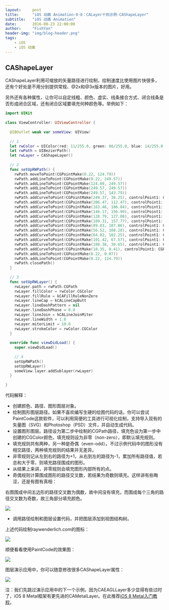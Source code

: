 ```yaml
---
layout:     post
title:      "iOS 动画 Animation-0-8：CALayer十则示例-CAShapeLayer"
subtitle:   "iOS 动画 Animation"
date:       2016-08-23 22:00:00
author:     "FishYan"
header-img: "img/blog-header.png"
tags:
    - iOS
    - iOS 动画
---
```


## CAShapeLayer

CAShapeLayer利用可缩放的矢量路径进行绘制，绘制速度比使用图片快很多，还有个好处是不用分别提供常规、@2x和@3x版本的图片，好用。

另外还有各种属性，让你可以自定线粗、颜色、虚实、线条接合方式、闭合线条是否形成闭合区域，还有闭合区域要填充何种颜色等。举例如下：


```swift
import UIKit
  
class ViewController: UIViewController {
  
  @IBOutlet weak var someView: UIView!
  
  // 1
  let rwColor = UIColor(red: 11/255.0, green: 86/255.0, blue: 14/255.0, alpha: 1.0)
  let rwPath = UIBezierPath()
  let rwLayer = CAShapeLayer()
  
  // 2
  func setUpRWPath() {
    rwPath.moveToPoint(CGPointMake(0.22, 124.79))
    rwPath.addLineToPoint(CGPointMake(0.22, 249.57))
    rwPath.addLineToPoint(CGPointMake(124.89, 249.57))
    rwPath.addLineToPoint(CGPointMake(249.57, 249.57))
    rwPath.addLineToPoint(CGPointMake(249.57, 143.79))
    rwPath.addCurveToPoint(CGPointMake(249.37, 38.25), controlPoint1: CGPointMake(249.57, 85.64), controlPoint2: CGPointMake(249.47, 38.15))
    rwPath.addCurveToPoint(CGPointMake(206.47, 112.47), controlPoint1: CGPointMake(249.27, 38.35), controlPoint2: CGPointMake(229.94, 71.76))
    rwPath.addCurveToPoint(CGPointMake(163.46, 186.84), controlPoint1: CGPointMake(182.99, 153.19), controlPoint2: CGPointMake(163.61, 186.65))
    rwPath.addCurveToPoint(CGPointMake(146.17, 156.99), controlPoint1: CGPointMake(163.27, 187.03), controlPoint2: CGPointMake(155.48, 173.59))
    rwPath.addCurveToPoint(CGPointMake(128.79, 127.08), controlPoint1: CGPointMake(136.82, 140.43), controlPoint2: CGPointMake(129.03, 126.94))
    rwPath.addCurveToPoint(CGPointMake(109.31, 157.77), controlPoint1: CGPointMake(128.59, 127.18), controlPoint2: CGPointMake(119.83, 141.01))
    rwPath.addCurveToPoint(CGPointMake(89.83, 187.86), controlPoint1: CGPointMake(98.79, 174.52), controlPoint2: CGPointMake(90.02, 188.06))
    rwPath.addCurveToPoint(CGPointMake(56.52, 108.28), controlPoint1: CGPointMake(89.24, 187.23), controlPoint2: CGPointMake(56.56, 109.11))
    rwPath.addCurveToPoint(CGPointMake(64.02, 102.25), controlPoint1: CGPointMake(56.47, 107.75), controlPoint2: CGPointMake(59.24, 105.56))
    rwPath.addCurveToPoint(CGPointMake(101.42, 67.57), controlPoint1: CGPointMake(81.99, 89.78), controlPoint2: CGPointMake(93.92, 78.72))
    rwPath.addCurveToPoint(CGPointMake(108.38, 30.65), controlPoint1: CGPointMake(110.28, 54.47), controlPoint2: CGPointMake(113.01, 39.96))
    rwPath.addCurveToPoint(CGPointMake(10.35, 0.41), controlPoint1: CGPointMake(99.66, 13.17), controlPoint2: CGPointMake(64.11, 2.16))
    rwPath.addLineToPoint(CGPointMake(0.22, 0.07))
    rwPath.addLineToPoint(CGPointMake(0.22, 124.79))
    rwPath.closePath()
  }
  
  // 3
  func setUpRWLayer() {
    rwLayer.path = rwPath.CGPath
    rwLayer.fillColor = rwColor.CGColor
    rwLayer.fillRule = kCAFillRuleNonZero
    rwLayer.lineCap = kCALineCapButt
    rwLayer.lineDashPattern = nil
    rwLayer.lineDashPhase = 0.0
    rwLayer.lineJoin = kCALineJoinMiter
    rwLayer.lineWidth = 1.0
    rwLayer.miterLimit = 10.0
    rwLayer.strokeColor = rwColor.CGColor
  }
  
  override func viewDidLoad() {
    super.viewDidLoad()
  
    // 4
    setUpRWPath()
    setUpRWLayer()
    someView.layer.addSublayer(rwLayer)
  }
  
}
```
代码解释：

- 创建颜色、路径、图形图层对象。
- 绘制图形图层路径。如果不喜欢编写生硬的绘图代码的话，你可以尝试PaintCode这款软件，可以利用简便的工具进行可视化绘制，支持导入现有的矢量图（SVG）和Photoshop（PSD）文件，并自动生成代码。
- 设置图形图层。路径设为第二步中绘制的CGPath路径，填充色设为第一步中创建的CGColor颜色，填充规则设为非零（non-zero），即默认填充规则。
- 填充规则共有两种，另一种是奇偶（even-odd）。不过示例代码中的图形没有相交路径，两种填充规则的结果并无差异。
- 非零规则记从左到右的路径为+1，从右到左的路径为-1，累加所有路径值，若总和大于零，则填充路径围成的图形。
- 从结果上来讲，非零规则会填充图形内部所有的点。
- 奇偶规则计算围成图形的路径交叉数，若结果为奇数则填充。这样讲有些晦涩，还是有图有真相：

右图围成中间五边形的路径交叉数为偶数，故中间没有填充，而围成每个三角的路径交叉数为奇数，故三角部分填充颜色。

![](http://cc.cocimg.com/api/uploads/20150318/1426647596649451.png)

- 调用路径绘制和图层设置代码，并把图层添加到视图结构树。

上述代码绘制raywenderlich.com的图标：

![](http://cc.cocimg.com/api/uploads/20150318/1426647615311989.png)

顺便看看使用PaintCode的效果图：

![](http://cc.cocimg.com/api/uploads/20150318/1426647671786117.png)

图层演示应用中，你可以随意修改很多CAShapeLayer属性：

![](http://cc.cocimg.com/api/uploads/20150318/1426647796269573.png)

注：我们先跳过演示应用中的下一个示例，因为CAEAGLLayer多少显得有些过时了，iOS 8 Metal框架有更先进的CAMetalLayer。在此推荐[iOS 8 Metal入门教程](http://www.raywenderlich.com/77488/ios-8-metal-tutorial-swift-getting-started)。
